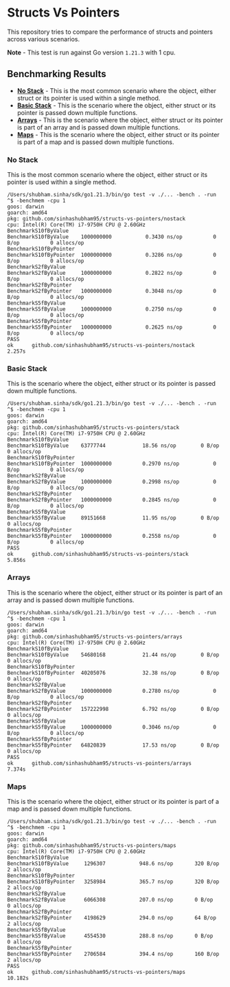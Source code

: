 # Structs Vs Pointers

This repository tries to compare the performance of structs and pointers across various scenarios.

**Note** - This test is run against Go version `1.21.3` with 1 cpu.

## Benchmarking Results

- **[No Stack](#no-stack)** - This is the most common scenario where the object, either struct or its pointer is used within a single method.
- **[Basic Stack](#basic-stack)** - This is the scenario where the object, either struct or its pointer is passed down multiple functions.
- **[Arrays](#arrays)** - This is the scenario where the object, either struct or its pointer is part of an array and is passed down multiple functions.
- **[Maps](#maps)** - This is the scenario where the object, either struct or its pointer is part of a map and is passed down multiple functions.

### No Stack

This is the most common scenario where the object, either struct or its pointer is used within a single method.

```text
/Users/shubham.sinha/sdk/go1.21.3/bin/go test -v ./... -bench . -run ^$ -benchmem -cpu 1
goos: darwin
goarch: amd64
pkg: github.com/sinhashubham95/structs-vs-pointers/nostack
cpu: Intel(R) Core(TM) i7-9750H CPU @ 2.60GHz
BenchmarkS10fByValue
BenchmarkS10fByValue   	1000000000	         0.3430 ns/op	       0 B/op	       0 allocs/op
BenchmarkS10fByPointer
BenchmarkS10fByPointer 	1000000000	         0.3286 ns/op	       0 B/op	       0 allocs/op
BenchmarkS2fByValue
BenchmarkS2fByValue    	1000000000	         0.2822 ns/op	       0 B/op	       0 allocs/op
BenchmarkS2fByPointer
BenchmarkS2fByPointer  	1000000000	         0.3048 ns/op	       0 B/op	       0 allocs/op
BenchmarkS5fByValue
BenchmarkS5fByValue    	1000000000	         0.2750 ns/op	       0 B/op	       0 allocs/op
BenchmarkS5fByPointer
BenchmarkS5fByPointer  	1000000000	         0.2625 ns/op	       0 B/op	       0 allocs/op
PASS
ok  	github.com/sinhashubham95/structs-vs-pointers/nostack	       2.257s
```

### Basic Stack

This is the scenario where the object, either struct or its pointer is passed down multiple functions.

```text
/Users/shubham.sinha/sdk/go1.21.3/bin/go test -v ./... -bench . -run ^$ -benchmem -cpu 1
goos: darwin
goarch: amd64
pkg: github.com/sinhashubham95/structs-vs-pointers/stack
cpu: Intel(R) Core(TM) i7-9750H CPU @ 2.60GHz
BenchmarkS10fByValue
BenchmarkS10fByValue   	63777744	        18.56 ns/op	       0 B/op	       0 allocs/op
BenchmarkS10fByPointer
BenchmarkS10fByPointer 	1000000000	        0.2970 ns/op	       0 B/op	       0 allocs/op
BenchmarkS2fByValue
BenchmarkS2fByValue    	1000000000	        0.2998 ns/op	       0 B/op	       0 allocs/op
BenchmarkS2fByPointer
BenchmarkS2fByPointer  	1000000000	        0.2845 ns/op	       0 B/op	       0 allocs/op
BenchmarkS5fByValue
BenchmarkS5fByValue    	89151668	        11.95 ns/op	       0 B/op	       0 allocs/op
BenchmarkS5fByPointer
BenchmarkS5fByPointer  	1000000000	        0.2558 ns/op	       0 B/op	       0 allocs/op
PASS
ok  	github.com/sinhashubham95/structs-vs-pointers/stack	       5.856s
```

### Arrays

This is the scenario where the object, either struct or its pointer is part of an array and is passed down multiple functions.

```text
/Users/shubham.sinha/sdk/go1.21.3/bin/go test -v ./... -bench . -run ^$ -benchmem -cpu 1
goos: darwin
goarch: amd64
pkg: github.com/sinhashubham95/structs-vs-pointers/arrays
cpu: Intel(R) Core(TM) i7-9750H CPU @ 2.60GHz
BenchmarkS10fByValue
BenchmarkS10fByValue   	54680168	        21.44 ns/op	       0 B/op	       0 allocs/op
BenchmarkS10fByPointer
BenchmarkS10fByPointer 	40205076	        32.38 ns/op	       0 B/op	       0 allocs/op
BenchmarkS2fByValue
BenchmarkS2fByValue    	1000000000	        0.2780 ns/op	       0 B/op	       0 allocs/op
BenchmarkS2fByPointer
BenchmarkS2fByPointer  	157222998	        6.792 ns/op	       0 B/op	       0 allocs/op
BenchmarkS5fByValue
BenchmarkS5fByValue    	1000000000	        0.3046 ns/op	       0 B/op	       0 allocs/op
BenchmarkS5fByPointer
BenchmarkS5fByPointer  	64820839	        17.53 ns/op	       0 B/op	       0 allocs/op
PASS
ok  	github.com/sinhashubham95/structs-vs-pointers/arrays           7.374s
```

### Maps

This is the scenario where the object, either struct or its pointer is part of a map and is passed down multiple functions.

```text
/Users/shubham.sinha/sdk/go1.21.3/bin/go test -v ./... -bench . -run ^$ -benchmem -cpu 1
goos: darwin
goarch: amd64
pkg: github.com/sinhashubham95/structs-vs-pointers/maps
cpu: Intel(R) Core(TM) i7-9750H CPU @ 2.60GHz
BenchmarkS10fByValue
BenchmarkS10fByValue   	 1296307	       948.6 ns/op	     320 B/op	       2 allocs/op
BenchmarkS10fByPointer
BenchmarkS10fByPointer 	 3258984	       365.7 ns/op	     320 B/op	       2 allocs/op
BenchmarkS2fByValue
BenchmarkS2fByValue    	 6066308	       207.0 ns/op	     0 B/op	       0 allocs/op
BenchmarkS2fByPointer
BenchmarkS2fByPointer  	 4198629	       294.0 ns/op	     64 B/op	       2 allocs/op
BenchmarkS5fByValue
BenchmarkS5fByValue    	 4554530	       288.8 ns/op	     0 B/op	       0 allocs/op
BenchmarkS5fByPointer
BenchmarkS5fByPointer  	 2706584	       394.4 ns/op	     160 B/op	       2 allocs/op
PASS
ok  	github.com/sinhashubham95/structs-vs-pointers/maps	     10.182s
```
